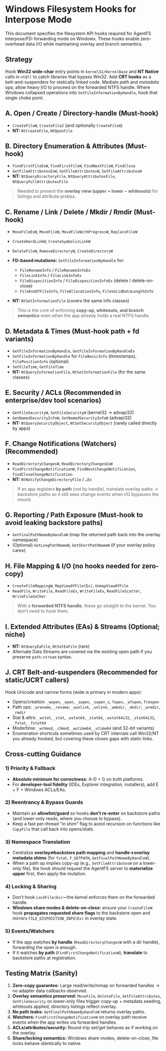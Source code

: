 # Windows Filesystem Hooks for Interpose Mode

This document specifies the filesystem API hooks required for AgentFS Interpose/FD-forwarding mode on Windows. These hooks enable zero-overhead data I/O while maintaining overlay and branch semantics.

## Strategy

Hook **Win32 wide-char** entry points in `kernel32/KernelBase` and **NT Native** calls in `ntdll` to catch libraries that bypass Win32. Add **CRT hooks** as a belt-and-suspenders for statically linked code. Mediate _path_ and _metadata_ ops; allow heavy I/O to proceed on the forwarded NTFS handle. Where Windows collapsed operations into `SetFileInformationByHandle`, hook that single choke point.

## A. Open / Create / Directory-handle (**Must-hook**)

- `CreateFileW`, `CreateFile2` (and optionally `CreateFileA`)
- **NT:** `NtCreateFile`, `NtOpenFile`

## B. Directory Enumeration & Attributes (**Must-hook**)

- `FindFirstFileExW`, `FindFirstFileW`, `FindNextFileW`, `FindClose`
- `GetFileAttributesExW`, `GetFileAttributesW`, `SetFileAttributesW`
- **NT:** `NtQueryDirectoryFile`, `NtQueryAttributesFile`, `NtQueryFullAttributesFile`

> Needed to present the **overlay view (upper + lower − whiteouts)** for listings and attribute probes.

## C. Rename / Link / Delete / Mkdir / Rmdir (**Must-hook**)

- `MoveFileExW`, `MoveFileW`, `MoveFileWithProgressW`, `ReplaceFileW`
- `CreateHardLinkW`, `CreateSymbolicLinkW`
- `DeleteFileW`, `RemoveDirectoryW`, `CreateDirectoryW`
- **FD-based mutations:** `SetFileInformationByHandle` for:
  - `FileRenameInfo` / `FileRenameInfoEx`
  - `FileLinkInfo` / `FileLinkInfoEx`
  - `FileDispositionInfo` / `FileDispositionInfoEx` (delete / delete-on-close)
  - `FileEndOfFileInfo`, `FileAllocationInfo`, `FileValidDataLengthInfo`

- **NT:** `NtSetInformationFile` (covers the same info classes)

> This is the core of enforcing **copy-up, whiteouts, and branch semantics** even when the app already holds a real NTFS handle.

## D. Metadata & Times (**Must-hook** path + fd variants)

- `GetFileInformationByHandle`, `GetFileInformationByHandleEx`
- `SetFileInformationByHandle` for `FileBasicInfo` (timestamps), `FilePositionInfo` (optional)
- `SetFileTime`, `GetFileTime`
- **NT:** `NtQueryInformationFile`, `NtSetInformationFile` (for the same classes)

## E. Security / ACLs (**Recommended** in enterprise/dev tool scenarios)

- `GetFileSecurityW`, `SetFileSecurityW` (kernel32 → advapi32)
- `GetNamedSecurityInfoW`, `SetNamedSecurityInfoW` (advapi32)
- **NT:** `NtQuerySecurityObject`, `NtSetSecurityObject` (rarely called directly by apps)

## F. Change Notifications (Watchers) (**Recommended**)

- `ReadDirectoryChangesW`, `ReadDirectoryChangesExW`
- `FindFirstChangeNotificationW`, `FindNextChangeNotification`, `FindCloseChangeNotification`
- **NT:** `NtNotifyChangeDirectoryFile` / `…Ex`

> If an app registers **by path** (not by handle), translate overlay paths → backstore paths so it still sees change events when I/O bypasses the mount.

## G. Reporting / Path Exposure (**Must-hook** to avoid leaking backstore paths)

- `GetFinalPathNameByHandleW` (map the returned path back into the overlay namespace)
- (Optional) `GetLongPathNameW`, `GetShortPathNameW` (if your overlay policy cares)

## H. File Mapping & I/O (no hooks needed for zero-copy)

- `CreateFileMappingW`, `MapViewOfFile(Ex)`, `UnmapViewOfFile`
- `ReadFile`, `WriteFile`, `ReadFileEx`, `WriteFileEx`, `ReadFileScatter`, `WriteFileGather`

> With a **forwarded NTFS handle**, these go straight to the kernel. You don't need to hook them.

## I. Extended Attributes (EAs) & Streams (**Optional**; niche)

- **NT:** `NtQueryEaFile`, `NtSetEaFile` (rare)
- Alternate Data Streams are covered via the existing open path if you preserve `path:stream` syntax.

## J. CRT Belt-and-suspenders (**Recommended** for static/UCRT callers)

Hook Unicode and narrow forms (wide is primary in modern apps):

- Opens/creation: `_wopen`, `_open`, `_sopen`, `_sopen_s`; `fopen`, `_wfopen`, `freopen`
- Path ops: `_wrename`, `_rename`; `_wunlink`, `_unlink`; `_wmkdir`, `_mkdir`; `_wrmdir`, `_rmdir`
- Stat & attrs: `_wstat`, `_stat`, `_wstat64`, `_stat64`, `_wstat64i32`, `_stat64i32`, `_fstat`, `_fstat64`
- Mode/time: `_wchmod`, `_chmod`; `_wutime64`, `_utime64` (and 32-bit variants)
- Enumeration shortcuts sometimes used by CRT internals call Win32/NT you already hooked, but covering these closes gaps with static links.

## Cross-cutting Guidance

### 1) Priority & Fallback

- **Absolute minimum for correctness:** A-D + G on both platforms.
- For **developer-tool fidelity** (IDEs, Explorer integration, installers), add E + F + Windows ACLs/EAs.

### 2) Reentrancy & Bypass Guards

- Maintain an **allowlist/guard** so hooks **don't re-enter** on backstore paths (and lower-only reads, where you choose to bypass).
- Keep a fast per-thread "in shim" flag to avoid recursion on functions like `CopyFile` that call back into opens/stats.

### 3) Namespace Translation

- Centralize **overlay⇄backstore path mapping** and **handle→overlay metadata shims** (for `fstat`, `F_GETPATH`, `GetFinalPathNameByHandleW`).
- When a path op implies copy-up (e.g., `SetFileAttributesW` on a lower-only file), the hook should request the AgentFS server to **materialize upper** first, then apply the mutation.

### 4) Locking & Sharing

- Don't hook `LockFile(Ex)`—the kernel enforces them on the forwarded handle.
- **Windows share modes & delete-on-close:** ensure your `CreateFileW` hook **propagates requested share flags** to the backstore open and mirrors `FILE_DISPOSITION_INFO(Ex)` in overlay state.

### 5) Events/Watchers

- If the app watches **by handle** (`ReadDirectoryChangesW` with a dir handle), forwarding the open is enough.
- If it watches **by path** (`FindFirstChangeNotificationW`), **translate** to backstore paths at registration.

## Testing Matrix (Sanity)

1. **Zero-copy guarantee:** Large read/write/mmap on forwarded handles → no adapter data callbacks observed.
2. **Overlay semantics preserved:** `MoveFile`, `DeleteFile`, `SetFileAttributes`, `SetFileSecurity` on lower-only files trigger copy-up + metadata seeding, whiteouts applied, directory listings reflect overlay.
3. **No path leaks:** `GetFinalPathNameByHandleW` returns overlay paths.
4. **Watchers:** `FindFirstChangeNotificationW` on overlay path receive events when the app writes via forwarded handles.
5. **ACLs/attributes/security:** Round-trip set/get behaves as if working on the overlay.
6. **Share/locking semantics:** Windows share modes, delete-on-close, file locks behave identically to native.
